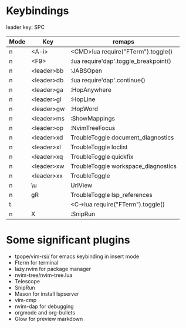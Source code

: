 # Keybindings
leader key: SPC

| Mode | Key        | remaps                                           |
|------|------------|--------------------------------------------------|
| n    | \<A-i\>     | \<CMD\>lua require("FTerm").toggle()<CR>           |
| n    | \<F9>       | :lua require'dap'.toggle_breakpoint()<CR>        |
| n    | \<leader\>bb | :JABSOpen<CR>                                    |
| n    | \<leader\>db | :lua require'dap'.continue()<CR>                 |
| n    | \<leader\>ga | :HopAnywhere<CR>                                 |
| n    | \<leader\>gl | :HopLine<CR>                                     |
| n    | \<leader\>gw | :HopWord<CR>                                     |
| n    | \<leader\>ms | :ShowMappings<CR>                                |
| n    | \<leader\>op | :NvimTreeFocus<CR>                               |
| n    | \<leader\>xd | <cmd>TroubleToggle document_diagnostics<cr>      |
| n    | \<leader\>xl | <cmd>TroubleToggle loclist<cr>                   |
| n    | \<leader\>xq | <cmd>TroubleToggle quickfix<cr>                  |
| n    | \<leader\>xw | <cmd>TroubleToggle workspace_diagnostics<cr>     |
| n    | \<leader\>xx | <cmd>TroubleToggle<cr>                           |
| n    | \u         | <Cmd>UrlView<CR>                                 |
| n    | gR         | <cmd>TroubleToggle lsp_references<cr>            |
| t    | <A-i>      | <C-\><C-n><CMD>lua require("FTerm").toggle()<CR> |
| n    | X          | :SnipRun<CR>                                     |

# Some significant plugins
- tpope/vim-rsi/ for emacs keybinding in insert mode
- Fterm for terminal
- lazy.nvim for package manager
- nvim-tree/nvim-tree.lua 
- Telescope
- SnipRun
- Mason for install lspserver
- vim-cmp 
- nvim-dap for debugging
- orgmode and org-bullets
- Glow for preview markdown
